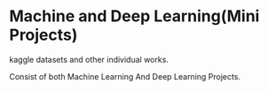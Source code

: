 # Machine and Deep Learning(Mini Projects)
kaggle datasets and other individual works.

Consist of both Machine Learning And Deep Learning Projects.

